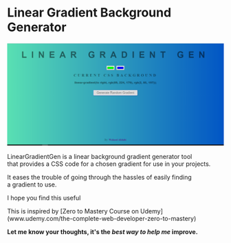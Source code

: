 # Linear Gradient Background Generator

![Linear Gradient Background Gen](https://github.com/wptechprodigy/lineargradientgen/blob/develop/images/lineargradgen.png)

<p>LinearGradientGen is a linear background gradient generator tool<br>
that provides a CSS code for a chosen gradient for use in your projects.</p>

<p>It eases the trouble of going through the hassles of easily finding<br>
a gradient to use.</p>

<p>I hope you find this useful</p>

<p>This is inspired by [Zero to Mastery Course on Udemy](www.udemy.com/the-complete-web-developer-zero-to-mastery)</p>

**Let me know your thoughts, it's the _best way to help me_ improve.**
